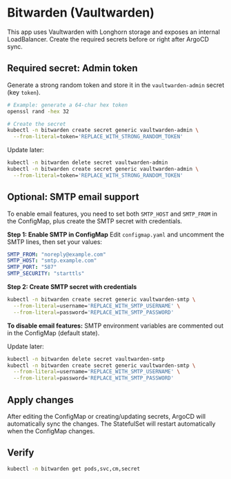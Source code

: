 # Bitwarden (Vaultwarden)

This app uses Vaultwarden with Longhorn storage and exposes an internal LoadBalancer. Create the required secrets before or right after ArgoCD sync.

## Required secret: Admin token

Generate a strong random token and store it in the `vaultwarden-admin` secret (key `token`).

```bash
# Example: generate a 64-char hex token
openssl rand -hex 32

# Create the secret
kubectl -n bitwarden create secret generic vaultwarden-admin \
  --from-literal=token='REPLACE_WITH_STRONG_RANDOM_TOKEN'
```

Update later:
```bash
kubectl -n bitwarden delete secret vaultwarden-admin
kubectl -n bitwarden create secret generic vaultwarden-admin \
  --from-literal=token='REPLACE_WITH_STRONG_RANDOM_TOKEN'
```

## Optional: SMTP email support

To enable email features, you need to set both `SMTP_HOST` and `SMTP_FROM` in the ConfigMap, plus create the SMTP secret with credentials.

**Step 1: Enable SMTP in ConfigMap**
Edit `configmap.yaml` and uncomment the SMTP lines, then set your values:
```yaml
SMTP_FROM: "noreply@example.com"
SMTP_HOST: "smtp.example.com"
SMTP_PORT: "587"
SMTP_SECURITY: "starttls"
```

**Step 2: Create SMTP secret with credentials**
```bash
kubectl -n bitwarden create secret generic vaultwarden-smtp \
  --from-literal=username='REPLACE_WITH_SMTP_USERNAME' \
  --from-literal=password='REPLACE_WITH_SMTP_PASSWORD'
```

**To disable email features:** SMTP environment variables are commented out in the ConfigMap (default state).

Update later:
```bash
kubectl -n bitwarden delete secret vaultwarden-smtp
kubectl -n bitwarden create secret generic vaultwarden-smtp \
  --from-literal=username='REPLACE_WITH_SMTP_USERNAME' \
  --from-literal=password='REPLACE_WITH_SMTP_PASSWORD'
```

## Apply changes

After editing the ConfigMap or creating/updating secrets, ArgoCD will automatically sync the changes. The StatefulSet will restart automatically when the ConfigMap changes.

## Verify
```bash
kubectl -n bitwarden get pods,svc,cm,secret
```
